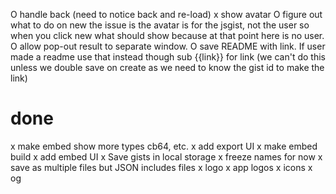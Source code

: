 O handle back (need to notice back and re-load)
x show avatar
  O figure out what to do on new
    the issue is the avatar is for the jsgist, not the user
    so when you click new what should show because at that point
    here is no user.
O allow pop-out result to separate window.
O save README with link. If user made a readme use that instead though sub {{link}} for link
  (we can't do this unless we double save on create as we need to know the gist id to make the link)

# done
x make embed show more types cb64, etc.
x add export UI
x make embed build
x add embed UI
x Save gists in local storage
x freeze names for now
x save as multiple files but JSON includes files
x logo
  x app logos
  x icons
  x og
